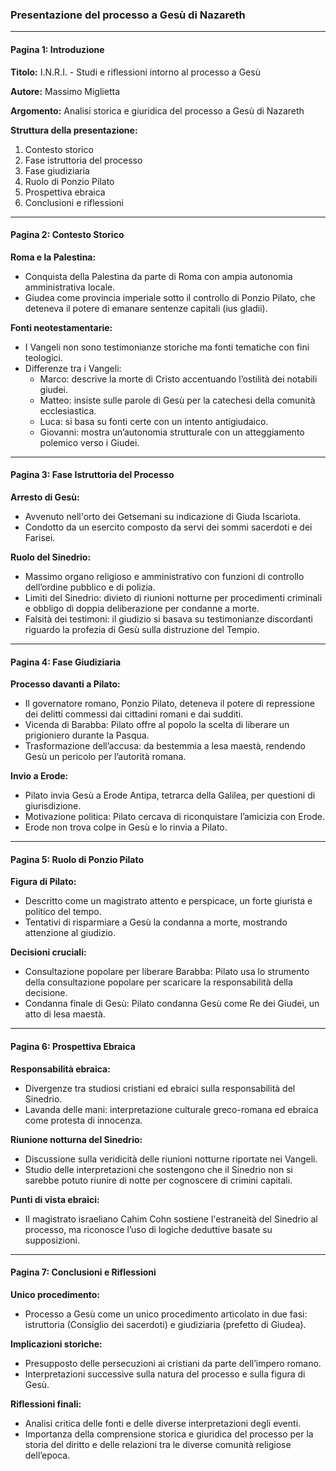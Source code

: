 ### Presentazione del processo a Gesù di Nazareth

---

#### Pagina 1: Introduzione

**Titolo:** I.N.R.I. - Studi e riflessioni intorno al processo a Gesù

**Autore:** Massimo Miglietta

**Argomento:** Analisi storica e giuridica del processo a Gesù di Nazareth

**Struttura della presentazione:**
1. Contesto storico
2. Fase istruttoria del processo
3. Fase giudiziaria
4. Ruolo di Ponzio Pilato
5. Prospettiva ebraica
6. Conclusioni e riflessioni

---

#### Pagina 2: Contesto Storico

**Roma e la Palestina:**
- Conquista della Palestina da parte di Roma con ampia autonomia amministrativa locale.
- Giudea come provincia imperiale sotto il controllo di Ponzio Pilato, che deteneva il potere di emanare sentenze capitali (ius gladii).

**Fonti neotestamentarie:**
- I Vangeli non sono testimonianze storiche ma fonti tematiche con fini teologici.
- Differenze tra i Vangeli:
  - Marco: descrive la morte di Cristo accentuando l’ostilità dei notabili giudei.
  - Matteo: insiste sulle parole di Gesù per la catechesi della comunità ecclesiastica.
  - Luca: si basa su fonti certe con un intento antigiudaico.
  - Giovanni: mostra un’autonomia strutturale con un atteggiamento polemico verso i Giudei.

---

#### Pagina 3: Fase Istruttoria del Processo

**Arresto di Gesù:**
- Avvenuto nell'orto dei Getsemani su indicazione di Giuda Iscariota.
- Condotto da un esercito composto da servi dei sommi sacerdoti e dei Farisei.

**Ruolo del Sinedrio:**
- Massimo organo religioso e amministrativo con funzioni di controllo dell’ordine pubblico e di polizia.
- Limiti del Sinedrio: divieto di riunioni notturne per procedimenti criminali e obbligo di doppia deliberazione per condanne a morte.
- Falsità dei testimoni: il giudizio si basava su testimonianze discordanti riguardo la profezia di Gesù sulla distruzione del Tempio.

---

#### Pagina 4: Fase Giudiziaria

**Processo davanti a Pilato:**
- Il governatore romano, Ponzio Pilato, deteneva il potere di repressione dei delitti commessi dai cittadini romani e dai sudditi.
- Vicenda di Barabba: Pilato offre al popolo la scelta di liberare un prigioniero durante la Pasqua.
- Trasformazione dell’accusa: da bestemmia a lesa maestà, rendendo Gesù un pericolo per l’autorità romana.

**Invio a Erode:**
- Pilato invia Gesù a Erode Antipa, tetrarca della Galilea, per questioni di giurisdizione.
- Motivazione politica: Pilato cercava di riconquistare l’amicizia con Erode.
- Erode non trova colpe in Gesù e lo rinvia a Pilato.

---

#### Pagina 5: Ruolo di Ponzio Pilato

**Figura di Pilato:**
- Descritto come un magistrato attento e perspicace, un forte giurista e politico del tempo.
- Tentativi di risparmiare a Gesù la condanna a morte, mostrando attenzione al giudizio.

**Decisioni cruciali:**
- Consultazione popolare per liberare Barabba: Pilato usa lo strumento della consultazione popolare per scaricare la responsabilità della decisione.
- Condanna finale di Gesù: Pilato condanna Gesù come Re dei Giudei, un atto di lesa maestà.

---

#### Pagina 6: Prospettiva Ebraica

**Responsabilità ebraica:**
- Divergenze tra studiosi cristiani ed ebraici sulla responsabilità del Sinedrio.
- Lavanda delle mani: interpretazione culturale greco-romana ed ebraica come protesta di innocenza.

**Riunione notturna del Sinedrio:**
- Discussione sulla veridicità delle riunioni notturne riportate nei Vangeli.
- Studio delle interpretazioni che sostengono che il Sinedrio non si sarebbe potuto riunire di notte per cognoscere di crimini capitali.

**Punti di vista ebraici:**
- Il magistrato israeliano Cahim Cohn sostiene l'estraneità del Sinedrio al processo, ma riconosce l’uso di logiche deduttive basate su supposizioni.

---

#### Pagina 7: Conclusioni e Riflessioni

**Unico procedimento:**
- Processo a Gesù come un unico procedimento articolato in due fasi: istruttoria (Consiglio dei sacerdoti) e giudiziaria (prefetto di Giudea).

**Implicazioni storiche:**
- Presupposto delle persecuzioni ai cristiani da parte dell’impero romano.
- Interpretazioni successive sulla natura del processo e sulla figura di Gesù.

**Riflessioni finali:**
- Analisi critica delle fonti e delle diverse interpretazioni degli eventi.
- Importanza della comprensione storica e giuridica del processo per la storia del diritto e delle relazioni tra le diverse comunità religiose dell’epoca.
